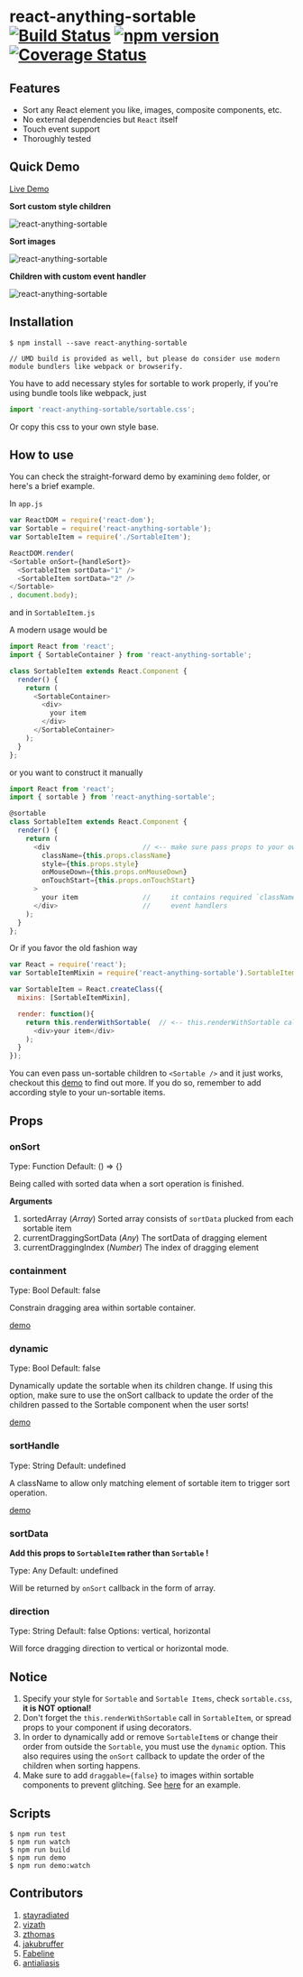 # react-anything-sortable [![Build Status](https://travis-ci.org/jasonslyvia/react-anything-sortable.svg)](https://travis-ci.org/jasonslyvia/react-anything-sortable) [![npm version](https://badge.fury.io/js/react-anything-sortable.svg)](http://badge.fury.io/js/react-anything-sortable) [![Coverage Status](https://coveralls.io/repos/github/jasonslyvia/react-anything-sortable/badge.svg?branch=master)](https://coveralls.io/github/jasonslyvia/react-anything-sortable?branch=master)

## Features

 - Sort any React element you like, images, composite components, etc.
 - No external dependencies but `React` itself
 - Touch event support
 - Thoroughly tested

## Quick Demo

[Live Demo](http://jasonslyvia.github.io/react-anything-sortable/demo/)

**Sort custom style children**

![react-anything-sortable](http://ww4.sinaimg.cn/large/831e9385gw1equswkpcfag209p02sgn5.gif)

**Sort images**

![react-anything-sortable](http://ww3.sinaimg.cn/mw690/831e9385gw1equstgvfmzg20a50360va.gif)

**Children with custom event handler**

![react-anything-sortable](http://ww4.sinaimg.cn/large/831e9385gw1eqy459cieqg20au02s0t4.gif)

## Installation

```
$ npm install --save react-anything-sortable

// UMD build is provided as well, but please do consider use modern module bundlers like webpack or browserify.
```

You have to add necessary styles for sortable to work properly, if you're using bundle tools like webpack, just 

```javascript
import 'react-anything-sortable/sortable.css';
```

Or copy this css to your own style base.

## How to use

You can check the straight-forward demo by examining `demo` folder, or here's a brief example.

In `app.js`

````javascript
var ReactDOM = require('react-dom');
var Sortable = require('react-anything-sortable');
var SortableItem = require('./SortableItem');

ReactDOM.render(
<Sortable onSort={handleSort}>
  <SortableItem sortData="1" />
  <SortableItem sortData="2" />
</Sortable>
, document.body);
````

and in `SortableItem.js`

A modern usage would be

```javascript
import React from 'react';
import { SortableContainer } from 'react-anything-sortable';

class SortableItem extends React.Component {
  render() {
    return (
      <SortableContainer>
        <div>
          your item
        </div>
      </SortableContainer>
    );
  }
};
```

or you want to construct it manually

```javascript
import React from 'react';
import { sortable } from 'react-anything-sortable';

@sortable
class SortableItem extends React.Component {
  render() {
    return (
      <div                       // <-- make sure pass props to your own item,
        className={this.props.className}
        style={this.props.style}
        onMouseDown={this.props.onMouseDown}
        onTouchStart={this.props.onTouchStart}
      >
        your item                //     it contains required `className`s and
      </div>                     //     event handlers
    );
  }
};
```

Or if you favor the old fashion way

````javascript
var React = require('react');
var SortableItemMixin = require('react-anything-sortable').SortableItemMixin;

var SortableItem = React.createClass({
  mixins: [SortableItemMixin],

  render: function(){
    return this.renderWithSortable(  // <-- this.renderWithSortable call is essential
      <div>your item</div>
    );
  }
});
````

You can even pass un-sortable children to `<Sortable />` and it just works, checkout this [demo](http://jasonslyvia.github.io/react-anything-sortable/demo/#/fixed) to find out more. If you do so, remember to add according style to your un-sortable items.

## Props

### onSort

Type: Function Default: () => {}

Being called with sorted data when a sort operation is finished.

**Arguments**

 1. sortedArray (*Array*) Sorted array consists of `sortData` plucked from each sortable item
 2. currentDraggingSortData (*Any*) The sortData of dragging element
 3. currentDraggingIndex (*Number*) The index of dragging element

### containment

Type: Bool Default: false

Constrain dragging area within sortable container.

[demo](http://jasonslyvia.github.io/react-anything-sortable/demo/index.html#/containment)

### dynamic

Type: Bool Default: false

Dynamically update the sortable when its children change. If using this option, make sure to use the onSort callback to update the order of the children passed to the Sortable component when the user sorts!

[demo](http://jasonslyvia.github.io/react-anything-sortable/demo/index.html#/dynamic)

### sortHandle

Type: String Default: undefined

A className to allow only matching element of sortable item to trigger sort operation. 

[demo](http://jasonslyvia.github.io/react-anything-sortable/demo/index.html#/handle)

### sortData

**Add this props to `SortableItem` rather than `Sortable` !**

Type: Any Default: undefined

Will be returned by `onSort` callback in the form of array.

### direction

Type: String Default: false 
Options: vertical, horizontal

Will force dragging direction to vertical or horizontal mode.

## Notice

1. Specify your style for `Sortable` and `Sortable Items`, check `sortable.css`, **it is NOT optional!**
2. Don't forget the `this.renderWithSortable` call in `SortableItem`, or spread props to your component if using decorators.
3. In order to dynamically add or remove `SortableItem`s or change their order from outside the `Sortable`, you must use the `dynamic` option. This also requires using the `onSort` callback to update the order of the children when sorting happens.
4. Make sure to add `draggable={false}` to images within sortable components to prevent glitching. See [here](https://github.com/jasonslyvia/react-anything-sortable/blob/master/demo/components/ImageItem.js) for an example.


## Scripts

```
$ npm run test
$ npm run watch
$ npm run build
$ npm run demo
$ npm run demo:watch
```


## Contributors

1. [stayradiated](https://github.com/stayradiated)
2. [vizath](https://github.com/vizath)
3. [zthomas](https://github.com/zthomas)
4. [jakubruffer](https://github.com/jakubruffer)
5. [Fabeline](https://github.com/Fabeline)
6. [antialiasis](https://github.com/antialiasis)

